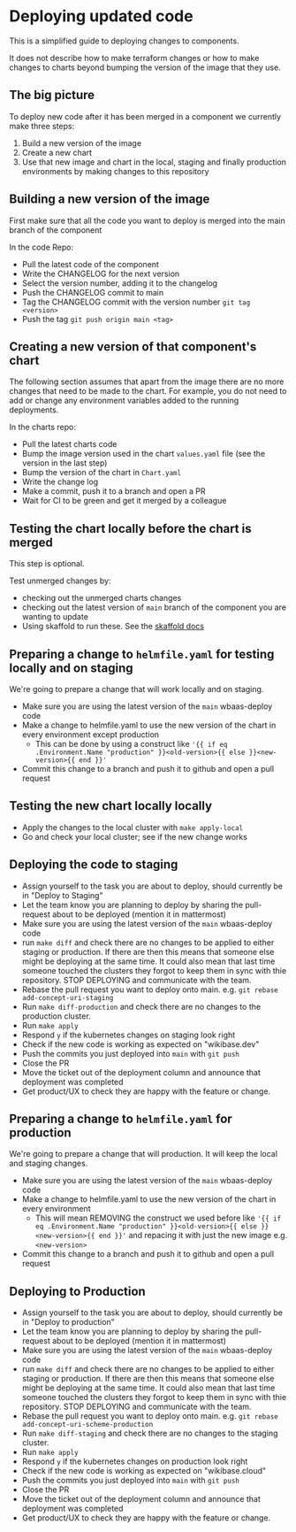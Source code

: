 # Deploying updated code

This is a simplified guide to deploying changes to components.

It does not describe how to make terraform changes or how to make
changes to charts beyond bumping the version of the image that they use.

## The big picture
To deploy new code after it has been merged in a component we currently make three steps:
 1. Build a new version of the image
 2. Create a new chart
 3. Use that new image and chart in the local, staging and finally production environments by making changes to this repository

 ## Building a new version of the image
First make sure that all the code you want to deploy is merged into the main branch of the component

 In the code Repo:
 - Pull the latest code of the component
 - Write the CHANGELOG for the next version
 - Select the version number, adding it to the changelog
 - Push the CHANGELOG commit to main
 - Tag the CHANGELOG commit with the version number `git tag <version>`
 - Push the tag `git push origin main <tag>`

 ## Creating a new version of that component's chart
The following section assumes that apart from the image there are no more changes that need to be made to the chart. For example, you do not need to add or change any environment variables added to the running deployments.

In the charts repo:
 - Pull the latest charts code
 - Bump the image version used in the chart `values.yaml` file (see the version in the last step)
 - Bump the version of the chart in `Chart.yaml`
 - Write the change log
 - Make a commit, push it to a branch and open a PR
 - Wait for CI to be green and get it merged by a colleague

## Testing the chart locally before the chart is merged
This step is optional.

Test unmerged changes by:
- checking out the unmerged charts changes
- checking out the latest version of `main` branch of the component you are wanting to update
- Using skaffold to run these. See the [skaffold docs](../skaffold/README.md)

## Preparing a change to `helmfile.yaml` for testing locally and on staging
We're going to prepare a change that will work locally and on staging.
 - Make sure you are using the latest version of the `main` wbaas-deploy code
 - Make a change to helmfile.yaml to use the new version of the chart in every environment except production
   - This can be done by using a construct like `'{{ if eq .Environment.Name "production" }}<old-version>{{ else }}<new-version>{{ end }}'`
 - Commit this change to a branch and push it to github and open a pull request


## Testing the new chart locally locally
 - Apply the changes to the local cluster with `make apply-local`
 - Go and check your local cluster; see if the new change works

## Deploying the code to staging
 - Assign yourself to the task you are about to deploy, should currently be in "Deploy to Staging"
 - Let the team know you are planning to deploy by sharing the pull-request about to be deployed (mention it in mattermost)
 - Make sure you are using the latest version of the `main` wbaas-deploy code
 - run `make diff` and check there are no changes to be applied to either staging or production. If there are then this means that someone else might be deploying at the same time. It could also mean that last time someone touched the clusters they forgot to keep them in sync with thie repository. STOP DEPLOYING and communicate with the team.
 - Rebase the pull request you want to deploy onto main. e.g. `git rebase add-concept-uri-staging`
 - Run `make diff-production` and check there are no changes to the production cluster.
 - Run `make apply`
 - Respond `y` if the kubernetes changes on staging look right
 - Check if the new code is working as expected on "wikibase.dev"
 - Push the commits you just deployed into `main` with `git push`
 - Close the PR
 - Move the ticket out of the deployment column and announce that deployment was completed
 - Get product/UX to check they are happy with the feature or change.

 ## Preparing a change to `helmfile.yaml` for production
We're going to prepare a change that will production. It will keep the local and staging changes.
 - Make sure you are using the latest version of the `main` wbaas-deploy code
 - Make a change to helmfile.yaml to use the new version of the chart in every environment
   - This will mean REMOVING the construct we used before like `'{{ if eq .Environment.Name "production" }}<old-version>{{ else }}<new-version>{{ end }}'` and repacing it with just the new image e.g. `<new-version>`
 - Commit this change to a branch and push it to github and open a pull request


 ## Deploying to Production
 - Assign yourself to the task you are about to deploy, should currently be in "Deploy to production"
 - Let the team know you are planning to deploy by sharing the pull-request about to be deployed (mention it in mattermost)
 - Make sure you are using the latest version of the `main` wbaas-deploy code
 - run `make diff` and check there are no changes to be applied to either staging or production. If there are then this means that someone else might be deploying at the same time. It could also mean that last time someone touched the clusters they forgot to keep them in sync with thie repository. STOP DEPLOYING and communicate with the team.
 - Rebase the pull request you want to deploy onto main. e.g. `git rebase add-concept-uri-scheme-production`
 - Run `make diff-staging` and check there are no changes to the staging cluster.
 - Run `make apply`
 - Respond `y` if the kubernetes changes on production look right
 - Check if the new code is working as expected on "wikibase.cloud"
 - Push the commits you just deployed into `main` with `git push`
 - Close the PR
 - Move the ticket out of the deployment column and announce that deployment was completed
 - Get product/UX to check they are happy with the feature or change.

